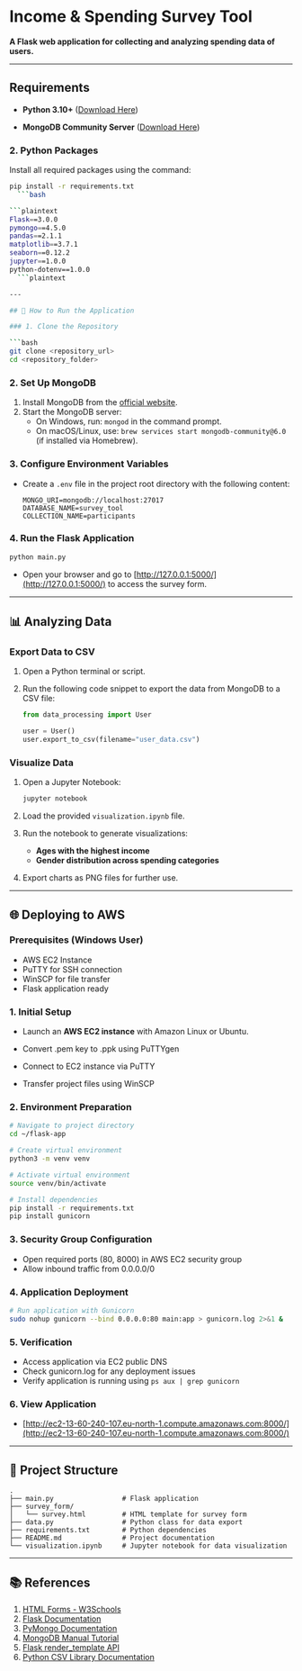 # Income & Spending Survey Tool

**A Flask web application for collecting and analyzing spending data of users.**

---

## Requirements

- **Python 3.10+** ([Download Here](https://www.python.org/downloads/))

- **MongoDB Community Server** ([Download Here](https://www.mongodb.com/try/download/community))

### 2. Python Packages

Install all required packages using the command:

```bash
pip install -r requirements.txt
  ```bash

```plaintext
Flask==3.0.0
pymongo==4.5.0
pandas==2.1.1
matplotlib==3.7.1
seaborn==0.12.2
jupyter==1.0.0
python-dotenv==1.0.0
  ```plaintext

---

## 🚀 How to Run the Application

### 1. Clone the Repository

```bash
git clone <repository_url>
cd <repository_folder>
```

### 2. Set Up MongoDB

1. Install MongoDB from the [official website](https://www.mongodb.com/try/download/community).
2. Start the MongoDB server:
   - On Windows, run: `mongod` in the command prompt.
   - On macOS/Linux, use: `brew services start mongodb-community@6.0` (if installed via Homebrew).

### 3. Configure Environment Variables

- Create a `.env` file in the project root directory with the following content:

  ```
  MONGO_URI=mongodb://localhost:27017
  DATABASE_NAME=survey_tool
  COLLECTION_NAME=participants
  ```

### 4. Run the Flask Application

```bash
python main.py
```

- Open your browser and go to [http://127.0.0.1:5000/](http://127.0.0.1:5000/) to access the survey form.

---

## 📊 Analyzing Data

### Export Data to CSV

1. Open a Python terminal or script.
2. Run the following code snippet to export the data from MongoDB to a CSV file:

   ```python
   from data_processing import User

   user = User()
   user.export_to_csv(filename="user_data.csv")
   ```

### Visualize Data

1. Open a Jupyter Notebook:

   ```bash
   jupyter notebook
   ```

2. Load the provided `visualization.ipynb` file.
3. Run the notebook to generate visualizations:
   - **Ages with the highest income**
   - **Gender distribution across spending categories**
4. Export charts as PNG files for further use.

---

## 🌐 Deploying to AWS

### Prerequisites (Windows User)

- AWS EC2 Instance
- PuTTY for SSH connection
- WinSCP for file transfer
- Flask application ready

### 1. Initial Setup

- Launch an **AWS EC2 instance** with Amazon Linux or Ubuntu.

- Convert .pem key to .ppk using PuTTYgen
- Connect to EC2 instance via PuTTY
- Transfer project files using WinSCP

### 2. Environment Preparation

```bash
# Navigate to project directory
cd ~/flask-app

# Create virtual environment
python3 -m venv venv

# Activate virtual environment
source venv/bin/activate

# Install dependencies
pip install -r requirements.txt
pip install gunicorn
```

### 3. Security Group Configuration

- Open required ports (80, 8000) in AWS EC2 security group
- Allow inbound traffic from 0.0.0.0/0

### 4. Application Deployment

```bash
# Run application with Gunicorn
sudo nohup gunicorn --bind 0.0.0.0:80 main:app > gunicorn.log 2>&1 &
```

### 5. Verification

- Access application via EC2 public DNS
- Check gunicorn.log for any deployment issues
- Verify application is running using `ps aux | grep gunicorn`

### 6. View Application

- [http://ec2-13-60-240-107.eu-north-1.compute.amazonaws.com:8000/](http://ec2-13-60-240-107.eu-north-1.compute.amazonaws.com:8000/)

---

## 📁 Project Structure

```plaintext
.
├── main.py                 # Flask application
├── survey_form/
│   └── survey.html         # HTML template for survey form
├── data.py                 # Python class for data export
├── requirements.txt        # Python dependencies
├── README.md               # Project documentation
└── visualization.ipynb     # Jupyter notebook for data visualization
```

---

## 📚 References

1. [HTML Forms - W3Schools](https://www.w3schools.com/html/html_forms.asp)
2. [Flask Documentation](https://flask.palletsprojects.com/en/3.0.x/)
3. [PyMongo Documentation](https://pymongo.readthedocs.io/en/stable/)
4. [MongoDB Manual Tutorial](https://www.mongodb.com/docs/manual/tutorial/)
5. [Flask render_template API](https://flask.palletsprojects.com/en/3.0.x/api/#flask.render_template)
6. [Python CSV Library Documentation](https://docs.python.org/3/library/csv.html)
